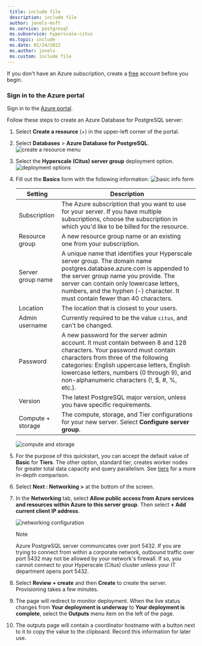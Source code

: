 ```yaml
---
 title: include file
 description: include file
 author: jonels-msft
 ms.service: postgresql
 ms.subservice: hyperscale-citus
 ms.topic: include
 ms.date: 01/24/2022
 ms.author: jonels
 ms.custom: include file
---
```


If you don't have an Azure subscription, create a
[free](https://azure.microsoft.com/free/) account before you begin.

### Sign in to the Azure portal

Sign in to the [Azure portal](https://portal.azure.com).

Follow these steps to create an Azure Database for PostgreSQL server:

1. Select **Create a resource** (+) in the upper-left corner of the portal.
2. Select **Databases** > **Azure Database for PostgreSQL**.
   ![create a resource menu](./media/azure-postgresql-hyperscale-create-db/database-service.png)
3. Select the **Hyperscale (Citus) server group** deployment option.
   ![deployment options](./media/azure-postgresql-hyperscale-create-db/deployment-option.png)
4. Fill out the **Basics** form with the following information:
   ![basic info form](./media/azure-postgresql-hyperscale-create-db/basics.png)

   | Setting           | Description       |
   |-------------------|-------------------|
   | Subscription      | The Azure subscription that you want to use for your server. If you have multiple subscriptions, choose the subscription in which you'd like to be billed for the resource. |
   | Resource group    | A new resource group name or an existing one from your subscription. |
   | Server group name | A unique name that identifies your Hyperscale server group. The domain name postgres.database.azure.com is appended to the server group name you provide. The server can contain only lowercase letters, numbers, and the hyphen (-) character. It must contain fewer than 40 characters. |
   | Location          | The location that is closest to your users. |
   | Admin username    | Currently required to be the value `citus`, and can't be changed. |
   | Password          | A new password for the server admin account. It must contain between 8 and 128 characters. Your password must contain characters from three of the following categories: English uppercase letters, English lowercase letters, numbers (0 through 9), and non-alphanumeric characters (!, $, #, %, etc.). |
   | Version           | The latest PostgreSQL major version, unless you have specific requirements. |
   | Compute + storage | The compute, storage, and Tier configurations for your new server. Select **Configure server group**. |

   ![compute and storage](./media/azure-postgresql-hyperscale-create-db/compute.png)

5. For the purpose of this quickstart, you can accept the default value of
   **Basic** for **Tiers**. The other option, standard tier, creates worker
   nodes for greater total data capacity and query parallelism. See
   [tiers](../articles/postgresql/hyperscale/concepts-server-group.md#tiers)
   for a more in-depth comparison.
6. Select **Next : Networking >** at the bottom of the screen.
7. In the **Networking** tab, select **Allow public access from Azure services
   and resources within Azure to this server group**. Then select **+ Add
   current client IP address**. 

   ![networking configuration](./media/azure-postgresql-hyperscale-create-db/networking.png)

   > [!NOTE]
   > Azure PostgreSQL server communicates over port 5432. If you are trying to
   > connect from within a corporate network, outbound traffic over port 5432
   > may not be allowed by your network's firewall. If so, you cannot connect
   > to your Hyperscale (Citus) cluster unless your IT department opens port
   > 5432.

8. Select **Review + create** and then **Create** to create the server.
   Provisioning takes a few minutes.
9. The page will redirect to monitor deployment. When the live status changes
   from **Your deployment is underway** to **Your deployment is complete**,
   select the **Outputs** menu item on the left of the page.
10. The outputs page will contain a coordinator hostname with a button next to
   it to copy the value to the clipboard. Record this information for later
   use.
